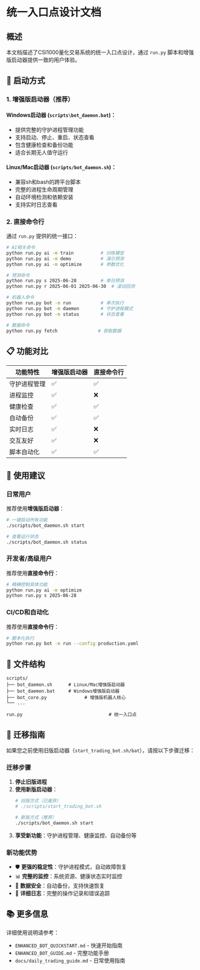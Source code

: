 # 统一入口点设计文档

## 概述

本文档描述了CSI1000量化交易系统的统一入口点设计，通过 `run.py` 脚本和增强版启动器提供一致的用户体验。

## 🚀 启动方式

### 1. 增强版启动器（推荐）

#### **Windows启动器 (`scripts\bot_daemon.bat`)：**
- 提供完整的守护进程管理功能
- 支持启动、停止、重启、状态查看
- 包含健康检查和备份功能
- 适合长期无人值守运行

#### **Linux/Mac启动器 (`scripts/bot_daemon.sh`)：**
- 兼容sh和bash的跨平台脚本
- 完整的进程生命周期管理
- 自动环境检测和依赖安装
- 支持实时日志查看

### 2. 直接命令行

通过 `run.py` 提供的统一接口：

```bash
# AI相关命令
python run.py ai -m train          # 训练模型
python run.py ai -m demo           # 演示预测
python run.py ai -m optimize       # 参数优化

# 预测命令
python run.py s 2025-06-28         # 单日预测
python run.py r 2025-06-01 2025-06-30  # 滚动回测

# 机器人命令
python run.py bot -m run           # 单次执行
python run.py bot -m daemon        # 守护进程模式
python run.py bot -m status        # 状态查看

# 数据命令
python run.py fetch               # 获取数据
```

## 📋 功能对比

| 功能特性 | 增强版启动器 | 直接命令行 |
|----------|-------------|------------|
| 守护进程管理 | ✅ | ✅ |
| 进程监控 | ✅ | ❌ |
| 健康检查 | ✅ | ✅ |
| 自动备份 | ✅ | ✅ |
| 实时日志 | ✅ | ❌ |
| 交互友好 | ✅ | ❌ |
| 脚本自动化 | ✅ | ✅ |

## 🎯 使用建议

### 日常用户
推荐使用**增强版启动器**：
```bash
# 一键启动所有功能
./scripts/bot_daemon.sh start

# 查看运行状态
./scripts/bot_daemon.sh status
```

### 开发者/高级用户
推荐使用**直接命令行**：
```bash
# 精确控制具体功能
python run.py ai -m optimize
python run.py s 2025-06-28
```

### CI/CD和自动化
推荐使用**直接命令行**：
```bash
# 脚本化执行
python run.py bot -m run --config production.yaml
```

## 📁 文件结构

```
scripts/
├── bot_daemon.sh      # Linux/Mac增强版启动器
├── bot_daemon.bat     # Windows增强版启动器
├── bot_core.py              # 增强版机器人核心
└── ...

run.py                                # 统一入口点
```

## 🔄 迁移指南

如果您之前使用旧版启动器（`start_trading_bot.sh/bat`），请按以下步骤迁移：

### 迁移步骤
1. **停止旧版进程**
2. **使用新版启动器**：
   ```bash
   # 旧版方式（已废弃）
   # ./scripts/start_trading_bot.sh
   
   # 新版方式（推荐）
   ./scripts/bot_daemon.sh start
   ```
3. **享受新功能**：守护进程管理、健康监控、自动备份等

### 新功能优势
- 🛡️ **更强的稳定性**：守护进程模式，自动故障恢复
- 📊 **完整的监控**：系统资源、健康状态实时监控
- 💾 **数据安全**：自动备份，支持快速恢复
- 📝 **详细日志**：完整的操作记录和错误追踪

## 📚 更多信息

详细使用说明请参考：
- `ENHANCED_BOT_QUICKSTART.md` - 快速开始指南
- `ENHANCED_BOT_GUIDE.md` - 完整功能手册
- `docs/daily_trading_guide.md` - 日常使用指南 